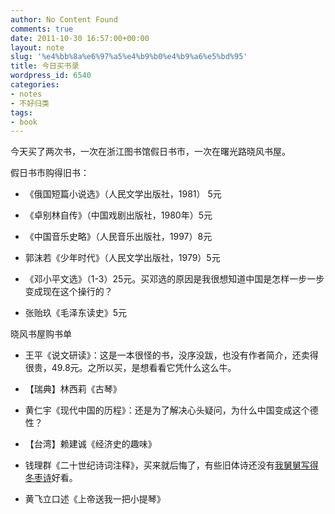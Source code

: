 ```yaml
---
author: No Content Found
comments: true
date: 2011-10-30 16:57:00+00:00
layout: note
slug: '%e4%bb%8a%e6%97%a5%e4%b9%b0%e4%b9%a6%e5%bd%95'
title: 今日买书录
wordpress_id: 6540
categories:
- notes
- 不好归类
tags:
- book
---
```


今天买了两次书，一次在浙江图书馆假日书市，一次在曙光路晓风书屋。





假日书市购得旧书：





  * 《俄国短篇小说选》（人民文学出版社，1981） 5元


  * 《卓别林自传》（中国戏剧出版社，1980年）5元


  * 《中国音乐史略》（人民音乐出版社，1997）8元


  * 郭沫若《少年时代》（人民文学出版社，1979）5元


  * 《邓小平文选》（1-3）25元。买邓选的原因是我很想知道中国是怎样一步一步变成现在这个操行的？


  * 张贻玖《毛泽东读史》5元



晓风书屋购书单





  * 王平《说文研读》：这是一本很怪的书，没序没跋，也没有作者简介，还卖得很贵，49.8元。之所以买，是想看看它凭什么这么牛。


  * 【瑞典】林西莉《古琴》


  * 黄仁宇《现代中国的历程》：还是为了解决心头疑问，为什么中国变成这个德性？


  * 【台湾】赖建诚《经济史的趣味》


  * 钱理群《二十世纪诗词注释》，买来就后悔了，有些旧体诗还没有[我舅舅写得冬枣诗](http://www.baibanbao.net/nonfiction/my-mother-s-brother-is-a-farmer-poet/)好看。


  * 黄飞立口述《上帝送我一把小提琴》


